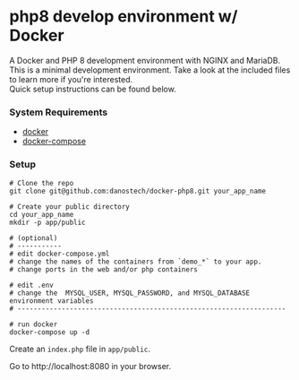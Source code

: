 # php8 develop environment w/ Docker
A Docker and PHP 8 development environment with NGINX and MariaDB.  
This is a minimal development environment. 
Take a look at the included files to learn more if you're interested.   
Quick setup instructions can be found below.

### System Requirements
* [docker](https://docs.docker.com/get-docker/)
* [docker-compose](https://docs.docker.com/compose/)

### Setup
```shell
# Clone the repo
git clone git@github.com:danostech/docker-php8.git your_app_name

# Create your public directory
cd your_app_name
mkdir -p app/public

# (optional)
# -----------
# edit docker-compose.yml
# change the names of the containers from `demo_*` to your app.
# change ports in the web and/or php containers

# edit .env
# change the  MYSQL_USER, MYSQL_PASSWORD, and MYSQL_DATABASE environment variables
# -------------------------------------------------------------------

# run docker
docker-compose up -d
```

Create an `index.php` file in `app/public`.  

Go to http://localhost:8080 in your browser.
